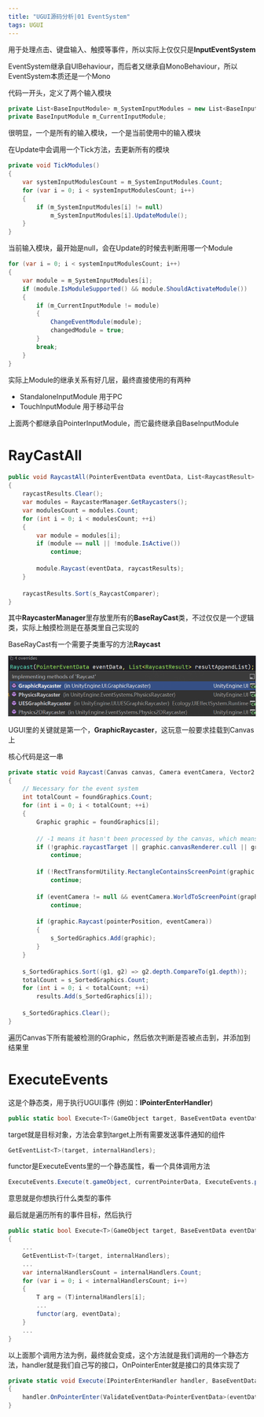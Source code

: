 ```yaml
---
title: "UGUI源码分析|01 EventSystem"
tags: UGUI
---
```


用于处理点击、键盘输入、触摸等事件，所以实际上仅仅只是**InputEventSystem**

EventSystem继承自UIBehaviour，而后者又继承自MonoBehaviour，所以EventSystem本质还是一个Mono

代码一开头，定义了两个输入模块

```c#
private List<BaseInputModule> m_SystemInputModules = new List<BaseInputModule>();
private BaseInputModule m_CurrentInputModule;
```

很明显，一个是所有的输入模块，一个是当前使用中的输入模块

在Update中会调用一个Tick方法，去更新所有的模块

```c#
private void TickModules()
{
    var systemInputModulesCount = m_SystemInputModules.Count;
    for (var i = 0; i < systemInputModulesCount; i++)
    {
        if (m_SystemInputModules[i] != null)
            m_SystemInputModules[i].UpdateModule();
    }
}
```

当前输入模块，最开始是null，会在Update的时候去判断用哪一个Module

```c#
for (var i = 0; i < systemInputModulesCount; i++)
{
    var module = m_SystemInputModules[i];
    if (module.IsModuleSupported() && module.ShouldActivateModule())
    {
        if (m_CurrentInputModule != module)
        {
            ChangeEventModule(module);
            changedModule = true;
        }
        break;
    }
}
```

实际上Module的继承关系有好几层，最终直接使用的有两种

- StandaloneInputModule 用于PC
- TouchInputModule 用于移动平台

上面两个都继承自PointerInputModule，而它最终继承自BaseInputModule

# **RayCastAll**

```c#
public void RaycastAll(PointerEventData eventData, List<RaycastResult> raycastResults)
{
    raycastResults.Clear();
    var modules = RaycasterManager.GetRaycasters();
    var modulesCount = modules.Count;
    for (int i = 0; i < modulesCount; ++i)
    {
        var module = modules[i];
        if (module == null || !module.IsActive())
            continue;

        module.Raycast(eventData, raycastResults);
    }

    raycastResults.Sort(s_RaycastComparer);
}
```

其中**RaycasterManager**里存放里所有的**BaseRayCast**类，不过仅仅是一个逻辑类，实际上触摸检测是在基类里自己实现的

BaseRayCast有一个需要子类重写的方法**Raycast**

![image-20230918153745558](https://raw.githubusercontent.com/Gasskin/CloudImg/master/img/202309181537637.png)

UGUI里的关键就是第一个，**GraphicRaycaster**，这玩意一般要求挂载到Canvas上

核心代码是这一串

```c#
private static void Raycast(Canvas canvas, Camera eventCamera, Vector2 pointerPosition, IList<Graphic> foundGraphics, List<Graphic> results)
{
    // Necessary for the event system
    int totalCount = foundGraphics.Count;
    for (int i = 0; i < totalCount; ++i)
    {
        Graphic graphic = foundGraphics[i];

        // -1 means it hasn't been processed by the canvas, which means it isn't actually drawn
        if (!graphic.raycastTarget || graphic.canvasRenderer.cull || graphic.depth == -1)
            continue;

        if (!RectTransformUtility.RectangleContainsScreenPoint(graphic.rectTransform, pointerPosition, eventCamera, graphic.raycastPadding))
            continue;

        if (eventCamera != null && eventCamera.WorldToScreenPoint(graphic.rectTransform.position).z > eventCamera.farClipPlane)
            continue;

        if (graphic.Raycast(pointerPosition, eventCamera))
        {
            s_SortedGraphics.Add(graphic);
        }
    }

    s_SortedGraphics.Sort((g1, g2) => g2.depth.CompareTo(g1.depth));
    totalCount = s_SortedGraphics.Count;
    for (int i = 0; i < totalCount; ++i)
        results.Add(s_SortedGraphics[i]);

    s_SortedGraphics.Clear();
}
```

遍历Canvas下所有能被检测的Graphic，然后依次判断是否被点击到，并添加到结果里

# ExecuteEvents

这是个静态类，用于执行UGUI事件 (例如：**IPointerEnterHandler**)

```c#
public static bool Execute<T>(GameObject target, BaseEventData eventData, EventFunction<T> functor) where T : IEventSystemHandler
```

target就是目标对象，方法会拿到target上所有需要发送事件通知的组件

```c#
GetEventList<T>(target, internalHandlers);
```

functor是ExecuteEvents里的一个静态属性，看一个具体调用方法

```c#
ExecuteEvents.Execute(t.gameObject, currentPointerData, ExecuteEvents.pointerEnterHandler);
```

意思就是你想执行什么类型的事件

最后就是遍历所有的事件目标，然后执行

```c#
public static bool Execute<T>(GameObject target, BaseEventData eventData, EventFunction<T> functor)
{
    ...
    GetEventList<T>(target, internalHandlers);
	...
    var internalHandlersCount = internalHandlers.Count;
    for (var i = 0; i < internalHandlersCount; i++)
    {
        T arg = (T)internalHandlers[i];
        ...
		functor(arg, eventData);
    }
	...
}
```

以上面那个调用方法为例，最终就会变成，这个方法就是我们调用的一个静态方法，handler就是我们自己写的接口，OnPointerEnter就是接口的具体实现了

```c#
private static void Execute(IPointerEnterHandler handler, BaseEventData eventData)
{
    handler.OnPointerEnter(ValidateEventData<PointerEventData>(eventData));
}
```